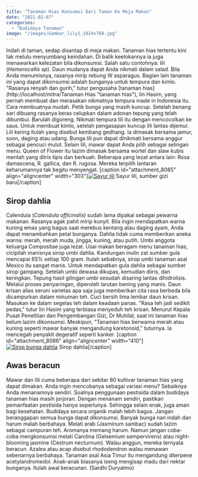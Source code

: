 ```yaml
---
title: "Tanaman Hias Konsumsi Dari Taman Ke Meja Makan"
date: "2021-02-07"
categories: 
  - "Budidaya Tanaman"
image: "/images/Gambar_lily1_1024x768.jpg"
---
```


Indah di taman, sedap disantap di meja makan. Tanaman hias tertentu kini tak melulu menyumbang keindahan. Di balik keelokannya ia juga menawarkan kelezatan bila dikonsumsi. Salah satu contohnya: lili (_Hemerocallis sp_). Daun mudanya dapat Anda nikmati dalam salad. Bila Anda menumisnya, rasanya mirip rebung W asparagus. Bagian lain tanaman ini yang dapat dikonsumsi adalah bunganya untuk tempura dan kimlo. "Rasanya renyah dan gurih," tutur pengusaha [tanaman hias](http://localhost/mitra/Tanaman Hias "tanaman hias"), Iin Hasim, yang pernah membuat dan merasakan nikmatnya tempura made in Indonesia itu. Cara membuatnya mudah. Petik bunga yang masih kuncup. Setelah benang sari dibuang rasanya keras celupkan dalam adonan tepung yang telah dibumbui. Barulah digoreng. Nikmati tempura lili itu dengan mencocolkan ke saus. Untuk membuat kimlo, setelah pengasapan kuncup lili lantas dijemur. Lili kering itulah yang disebut kembang gedhang. Ia dimasak bersama jamur, soon, daging atau udang. Bunga lili pun dapat dinikmati bersama anggur sebagai pencuci mulut. Selain lili, mawar dapat Anda pilih sebagai selingan menu. Queen of Flower itu lazim dimasak bersama wortel dan slaw kubis mentah yang diiris tipis dan berkuah. Beberapa yang lezat antara lain: Rosa damascena, R. gallica, dan R. rugosa. Mereka terpilih lantaran keharumannya tak begitu menyengat. \[caption id="attachment\_8085" align="aligncenter" width="303"\][![Sayur lili](/images/Gambar_lily_912x768.jpg)](http://localhost/mitra/wp-content/uploads/2021/02/Gambar_lily_912x768.jpg) Sayur lili, sumber gizi baru\[/caption\]

## Sirop dahlia

Calendula (_Calendula officinalis_) sudah lama dipakai sebagai pewarna makanan. Rasanya agak pahit mirip kunyit. Bila ingin mendapatkan warna kuning emas yang bagus saat merebus kentang atau daging ayam, Anda dapat menambahkan petal bunganya. Dahlia tidak cuma memberikan aneka warna: merah, merah muda, jingga, kuning, atau putih. Umbi anggota keluarga Compositae juga lezat. Usai makan beragam menu tanaman hias, cicipilah manisnya sirop umbi dahlia. Kandungan inulin zat sumber gula mencapai 65% setiap 100 gram. Itulah sebabnya, sirop umbi tanaman asal Mexico itu sangat manis. Untuk mendapatkan gula dahlia sebagai sumber sirop gampang. Setelah umbi dewasa dikupas, kemudian diiris, dan keringkan. Tepung hasil gilingan umbi sesudah disaring lantas dihidrolisis. Melalui proses penyaringan, diperoleh larutan bening yang manis. Daun krisan alias seruni varietas apa saja juga memberikan cita rasa berbeda bila dicampurkan dalam minuman teh. Cuci bersih lima lembar daun krisan. Masukan ke dalam segelas teh dalam keadaan panas. "Rasa teh jadi sedikit pedas," tutur Iin Hasim yang terbiasa menyeduh teh krisan. Menurut Kepala Pusat Penelitian dan Pengembangan Gizi, Dr Muhilal, saat ini tanaman hias belum lazim dikonsumsi. Meskipun, "Tanaman hias berwarna merah atau kuning seperti mawar banyak mengandung karetonoid," tuturnya. Ia mencegah penyakit degeratif seperti kanker. \[caption id="attachment\_8086" align="aligncenter" width="410"\][![Sirop bunga dahlia](/images/Gambar_jus_1024x684.jpg)](http://localhost/mitra/wp-content/uploads/2021/02/Gambar_jus_1024x684.jpg) Sirop dahlia\[/caption\]

## Awas beracun

Mawar dan lili cuma beberapa dari sekitar 80 kultivar tanaman hias yang dapat dimakan. Anda ingin mencobanya sebagai variasi menu? Sebaiknya Anda menanamnya sendiri. Soalnya penggunaan pestisida dalam budidaya tanaman hias masih jorjoran. Dengan menanam sendiri, pastikan pemanfaatan pestisida hanya seperlunya. Sehingga selain enak, juga aman bagi kesehatan. Budidaya secara organik malah lebih bagus. Jangan beranggapan semua bunga dapat dikonsumsi. Banyak bunga nan indah dan harum malah berbahaya. Melati arab (Jasminum sambac) sudah lazim sebagai campuran teh. Aromanya memang harum. Namun jangan coba-coba mengkonsumsi melati Carolina (Gelsemium sempervirens) atau night-blooming jasmine (Cestrum necturnum). Walau anggun, mereka ternyata beracun. Azalea atau acap disebut rhododendron walau menawan sebenarnya berbahaya. Tanaman asal Asia Timur itu mengandung diterpene acetylandromedol. Anak-anak biasanya iseng mengisap madu dari nektar bunganya. Itulah awal keracunan. (Sardhi Duryatmo)
